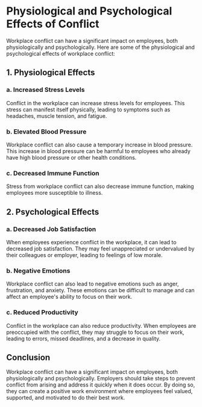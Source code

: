 # Physiological and Psychological Effects of Conflict

Workplace conflict can have a significant impact on employees, both physiologically and psychologically. Here are some of the physiological and psychological effects of workplace conflict:

## 1. Physiological Effects

### a. Increased Stress Levels

Conflict in the workplace can increase stress levels for employees. This stress can manifest itself physically, leading to symptoms such as headaches, muscle tension, and fatigue.

### b. Elevated Blood Pressure

Workplace conflict can also cause a temporary increase in blood pressure. This increase in blood pressure can be harmful to employees who already have high blood pressure or other health conditions.

### c. Decreased Immune Function

Stress from workplace conflict can also decrease immune function, making employees more susceptible to illness.

## 2. Psychological Effects

### a. Decreased Job Satisfaction

When employees experience conflict in the workplace, it can lead to decreased job satisfaction. They may feel unappreciated or undervalued by their colleagues or employer, leading to feelings of low morale.

### b. Negative Emotions

Workplace conflict can also lead to negative emotions such as anger, frustration, and anxiety. These emotions can be difficult to manage and can affect an employee's ability to focus on their work.

### c. Reduced Productivity

Conflict in the workplace can also reduce productivity. When employees are preoccupied with the conflict, they may struggle to focus on their work, leading to errors, missed deadlines, and a decrease in quality.

## Conclusion

Workplace conflict can have a significant impact on employees, both physiologically and psychologically. Employers should take steps to prevent conflict from arising and address it quickly when it does occur. By doing so, they can create a positive work environment where employees feel valued, supported, and motivated to do their best work.
